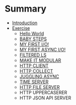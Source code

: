 # Summary

* [Introduction](README.md)
* [Exercise](exercise.md)
   * [Hello World](hello_world.md)
   * [BABY STEPS](baby_steps.md)
   * [MY FIRST I/O!](my_first_io.md)
   * [MY FIRST ASYNC I/O!](my_first_async_io.md)
   * [FILTERED LS](filtered_ls.md)
   * [MAKE IT MODULAR](make_it_modular.md)
   * [HTTP CLIENT](http_client.md)
   * [HTTP COLLECT](http_collect.md)
   * [JUGGLING ASYNC](juggling_async.md)
   * [TIME SERVER](time_server.md)
   * [HTTP FILE SERVER](http_file_server.md)
   * HTTP UPPERCASERER
   * HTTP JSON API SERVER

